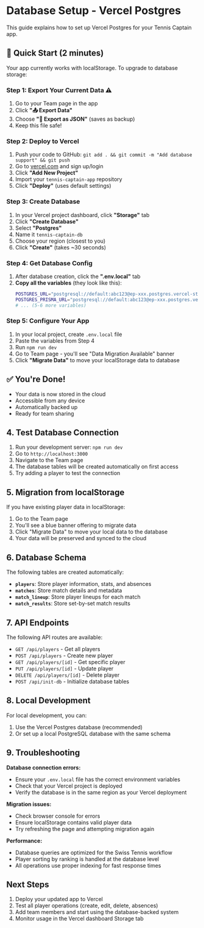 # Database Setup - Vercel Postgres

This guide explains how to set up Vercel Postgres for your Tennis Captain app.

## 🚀 Quick Start (2 minutes)

Your app currently works with localStorage. To upgrade to database storage:

### **Step 1: Export Your Current Data** ⚠️
1. Go to your Team page in the app
2. Click **"📤 Export Data"**
3. Choose **"📄 Export as JSON"** (saves as backup)
4. Keep this file safe!

### **Step 2: Deploy to Vercel**
1. Push your code to GitHub: `git add . && git commit -m "Add database support" && git push`
2. Go to [vercel.com](https://vercel.com) and sign up/login
3. Click **"Add New Project"**
4. Import your `tennis-captain-app` repository
5. Click **"Deploy"** (uses default settings)

### **Step 3: Create Database**
1. In your Vercel project dashboard, click **"Storage"** tab
2. Click **"Create Database"**
3. Select **"Postgres"**
4. Name it `tennis-captain-db`
5. Choose your region (closest to you)
6. Click **"Create"** (takes ~30 seconds)

### **Step 4: Get Database Config**
1. After database creation, click the **".env.local"** tab
2. **Copy all the variables** (they look like this):
   ```bash
   POSTGRES_URL="postgresql://default:abc123@ep-xxx.postgres.vercel-storage.com:5432/verceldb"
   POSTGRES_PRISMA_URL="postgresql://default:abc123@ep-xxx.postgres.vercel-storage.com:5432/verceldb?pgbouncer=true"
   # ... (5-6 more variables)
   ```

### **Step 5: Configure Your App**
1. In your local project, create `.env.local` file
2. Paste the variables from Step 4
3. Run `npm run dev` 
4. Go to Team page - you'll see "Data Migration Available" banner
5. Click **"Migrate Data"** to move your localStorage data to database

## ✅ **You're Done!**
- Your data is now stored in the cloud
- Accessible from any device
- Automatically backed up
- Ready for team sharing

## 4. Test Database Connection

1. Run your development server: `npm run dev`
2. Go to `http://localhost:3000`
3. Navigate to the Team page
4. The database tables will be created automatically on first access
5. Try adding a player to test the connection

## 5. Migration from localStorage

If you have existing player data in localStorage:

1. Go to the Team page
2. You'll see a blue banner offering to migrate data
3. Click "Migrate Data" to move your local data to the database
4. Your data will be preserved and synced to the cloud

## 6. Database Schema

The following tables are created automatically:

- **`players`**: Store player information, stats, and absences
- **`matches`**: Store match details and metadata
- **`match_lineup`**: Store player lineups for each match
- **`match_results`**: Store set-by-set match results

## 7. API Endpoints

The following API routes are available:

- `GET /api/players` - Get all players
- `POST /api/players` - Create new player
- `GET /api/players/[id]` - Get specific player
- `PUT /api/players/[id]` - Update player
- `DELETE /api/players/[id]` - Delete player
- `POST /api/init-db` - Initialize database tables

## 8. Local Development

For local development, you can:

1. Use the Vercel Postgres database (recommended)
2. Or set up a local PostgreSQL database with the same schema

## 9. Troubleshooting

**Database connection errors:**
- Ensure your `.env.local` file has the correct environment variables
- Check that your Vercel project is deployed
- Verify the database is in the same region as your Vercel deployment

**Migration issues:**
- Check browser console for errors
- Ensure localStorage contains valid player data
- Try refreshing the page and attempting migration again

**Performance:**
- Database queries are optimized for the Swiss Tennis workflow
- Player sorting by ranking is handled at the database level
- All operations use proper indexing for fast response times

## Next Steps

1. Deploy your updated app to Vercel
2. Test all player operations (create, edit, delete, absences)
3. Add team members and start using the database-backed system
4. Monitor usage in the Vercel dashboard Storage tab